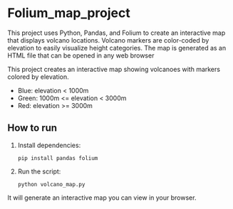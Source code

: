 # Folium_map_project

This project uses Python, Pandas, and Folium to create an interactive map that displays volcano locations. Volcano markers are color-coded by elevation to easily visualize height categories. The map is generated as an HTML file that can be opened in any web browser


This project creates an interactive map showing volcanoes with markers colored by elevation.

- Blue: elevation < 1000m
- Green: 1000m <= elevation < 3000m
- Red: elevation >= 3000m

## How to run
1. Install dependencies:
    ```
    pip install pandas folium
    ```

2. Run the script:
    ```
    python volcano_map.py
    ```

It will generate an interactive map you can view in your browser.





